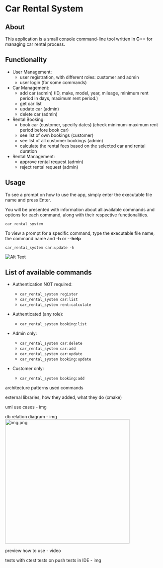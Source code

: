 # Car Rental System

## About

This application is a small console command-line tool written in **C++** for managing car rental process.

## Functionality

* User Management:
  * user registration, with different roles: customer and admin
  * user login (for some commands)
* Car Management:
  * add car (admin) (ID, make, model, year, mileage, minimum rent period in days, maximum rent period.)
  * get car list
  * update car (admin)
  * delete car (admin)
* Rental Booking:
  * book car (customer, specify dates) (check minimum-maximum rent period before book car)
  * see list of own bookings (customer)
  * see list of all customer bookings (admin)
  * calculate the rental fees based on the selected car and rental duration
* Rental Management:
  * approve rental request (admin)
  * reject rental request (admin)

## Usage

To see a prompt on how to use the app, simply enter the executable file name and press Enter.

You will be presented with information about all available commands and options for each command, along with their respective functionalities.

```commandline
car_rental_system
```

To view a prompt for a specific command, type the executable file name, the command name and **-h** or **--help**

```commandline
car_rental_system car:update -h
```

![Alt Text](https://media0.giphy.com/media/v1.Y2lkPTc5MGI3NjExOHE1bjd5dHFtamJicXd1OGNqeHZmdXoya3gwZGR6d2FvbHN0cWpoayZlcD12MV9pbnRlcm5hbF9naWZfYnlfaWQmY3Q9Zw/BQFlrDRU3uUdY0SIfq/giphy.gif)

## List of available commands

* Authentication NOT required:
  * ```car_rental_system register ```
  * ```car_rental_system car:list ```
  * ```car_rental_system rent:calculate ```

* Authenticated (any role):
  * ```car_rental_system booking:list ```

* Admin only:
  * ```car_rental_system car:delete ```
  * ```car_rental_system car:add ```
  * ```car_rental_system car:update ```
  * ```car_rental_system booking:update   ```
* Customer only:
  * ```car_rental_system booking:add ```

architecture
patterns used 
commands


external libraries, how they added, what they do
(cmake)

uml use cases - img

db relation diagram - img
<img alt="img.png" src="https://lh3.googleusercontent.com/u/0/drive-viewer/AEYmBYR50kvt7rvDYzT1j-xDxlQ6UvcxSGrzE0wbUlW9F1QzShbVOW1qfiTxICqZLk8ktnsKYwqzdD_Ave37Nx2OpGm8pu_dPA=w2560-h1308" width="400"/>

preview how to use - video

tests with ctest
tests on push
tests in IDE - img